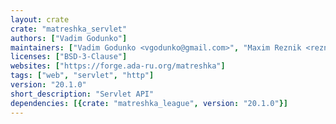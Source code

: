 ```yaml
---
layout: crate
crate: "matreshka_servlet"
authors: ["Vadim Godunko"]
maintainers: ["Vadim Godunko <vgodunko@gmail.com>", "Maxim Reznik <reznikmm@gmail.com>"]
licenses: ["BSD-3-Clause"]
websites: ["https://forge.ada-ru.org/matreshka"]
tags: ["web", "servlet", "http"]
version: "20.1.0"
short_description: "Servlet API"
dependencies: [{crate: "matreshka_league", version: "20.1.0"}]
---
```



